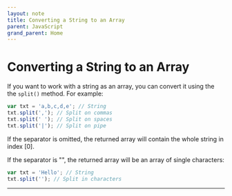 ```yaml
---
layout: note
title: Converting a String to an Array
parent: JavaScript
grand_parent: Home
---
```


# Converting a String to an Array

If you want to work with a string as an array, you can convert it using the the `split()` method. For example:

```js
var txt = 'a,b,c,d,e'; // String
txt.split(','); // Split on commas
txt.split(' '); // Split on spaces
txt.split('|'); // Split on pipe
```

If the separator is omitted, the returned array will contain the whole string in index [0].

If the separator is "", the returned array will be an array of single characters:

```js
var txt = 'Hello'; // String
txt.split(''); // Split in characters
```

---
